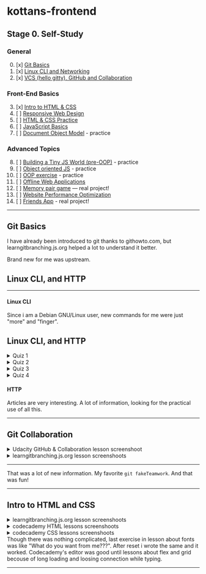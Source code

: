 # kottans-frontend
## Stage 0. Self-Study
### General
0. [x] [Git Basics](#git-basics)
1. [x] [Linux CLI and Networking](#linux-cli-and-http)
2. [x] [VCS (hello gitty), GitHub and Collaboration](#git-collaboration)
### Front-End Basics
3. [x] [Intro to HTML & CSS](#intro-to-html-and-css)
4. [ ] [Responsive Web Design](#responsive-web-design)
5. [ ] [HTML & CSS Practice](#html-and-css-practice)
6. [ ] [JavaScript Basics](#javaScript-basics)
7. [ ] [Document Object Model](#document-object-model) - practice
### Advanced Topics
8. [ ] [Building a Tiny JS World (pre-OOP)](#building-a-tiny-js-world-pre-oop) - practice
9. [ ] [Object oriented JS](#object-oriented-js-practice) - practice
10. [ ] [OOP exercise](#oop-exercises) - practice
11. [ ] [Offline Web Applications](#offline-web-applications)
12. [ ] [Memory pair game](#memory-pair-game) — real project!
13. [ ] [Website Performance Optimization](#website-perfomance-optimization)
14. [ ] [Friends App](#friends-app) - real project!
***
## Git Basics
I have already been introduced to git thanks to githowto.com, but learngitbranching.js.org helped a lot to understand it better.

Brand new for me was upstream.
## Linux CLI, and HTTP
---
#### Linux CLI
Since i am a Debian GNU/Linux user, new commands for me were just "more" and "finger".
## Linux CLI, and HTTP
<details>
  <summary>Quiz 1</summary>
  <img src = "./task_linux_cli/quiz1.png">
</details>
<details>
  <summary>Quiz 2</summary>
  <img src = "./task_linux_cli/quiz2.png">
</details>
<details>
  <summary>Quiz 3</summary>
  <img src = "./task_linux_cli/quiz3.png">
</details>
<details>
  <summary>Quiz 4</summary>
  <img src = "./task_linux_cli/quiz4.png">
</details>

#### HTTP

Articles are very interesting. A lot of information, looking for the practical use of all this.

---

## Git Collaboration
<details>
<summary>Udacity GitHub & Collaboration lesson screenshoot</summary>
<img src="./task_git_collaboration/udacity_git_course.png">
</details>
<details>
<summary>learngitbranching.js.org lesson screenshoots</summary>
<img src="./task_git_collaboration/git_main1.png">
<img src="./task_git_collaboration/git_main2.png">
<img src="./task_git_collaboration/git_remote.png">
</details>

---

That was a lot of new information. My favorite `git fakeTeamwork`. And that was fun!

---
## Intro to HTML and CSS

<details>
<summary>learngitbranching.js.org lesson screenshoots</summary>
<img src="./task_html_css_intro/html_css_intro.png">
</details>
<details>
<summary>codecademy HTML lessons screenshoots</summary>
<img src="./task_html_css_intro/html_codecademy.png">
</details>
<details>
<summary>codecademy CSS lessons screenshoots</summary>
<img src="./task_html_css_intro/CSS_codecademy.png">
</details>
Though there was nothing complicated, last exercise in lesson about fonts was like "What do you want from me???". After reset i wrote the same and it worked. Codecademy's editor was good until lessons about flex and grid becouse of long loading and loosing connection while typing.

---

